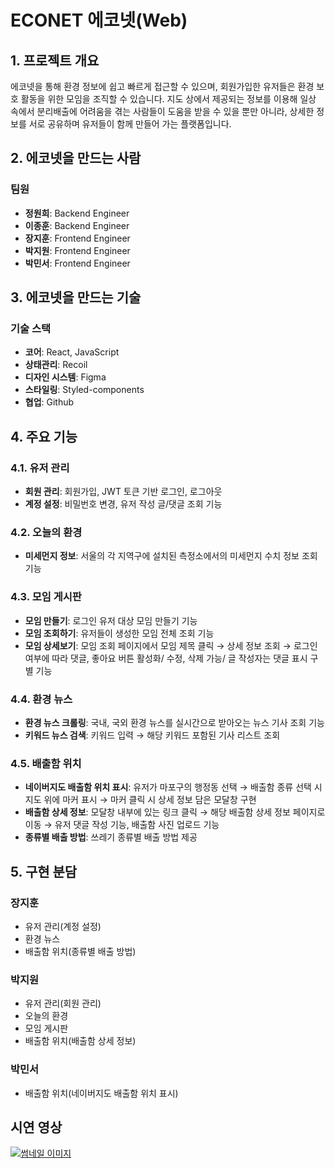 # ECONET 에코넷(Web)

## 1. 프로젝트 개요
에코넷을 통해 환경 정보에 쉽고 빠르게 접근할 수 있으며, 회원가입한 유저들은 환경 보호 활동을 위한 모임을 조직할 수 있습니다. 
지도 상에서 제공되는 정보를 이용해 일상 속에서 분리배출에 어려움을 겪는 사람들이 도움을 받을 수 있을 뿐만 아니라, 상세한 정보를 서로 공유하며 유저들이 함께 만들어 가는 플랫폼입니다.

## 2. 에코넷을 만드는 사람

### 팀원
- **정원희**: Backend Engineer
- **이종훈**: Backend Engineer
- **장지훈**: Frontend Engineer
- **박지원**: Frontend Engineer
- **박민서**: Frontend Engineer

## 3. 에코넷을 만드는 기술

### 기술 스택
- **코어**: React, JavaScript
- **상태관리**: Recoil
- **디자인 시스템**: Figma
- **스타일링**: Styled-components
- **협업**: Github

## 4. 주요 기능

### 4.1. 유저 관리
- **회원 관리**: 회원가입, JWT 토큰 기반 로그인, 로그아웃
- **계정 설정**: 비밀번호 변경, 유저 작성 글/댓글 조회 기능

### 4.2. 오늘의 환경
- **미세먼지 정보**: 서울의 각 지역구에 설치된 측정소에서의 미세먼지 수치 정보 조회 기능

### 4.3. 모임 게시판
- **모임 만들기**: 로그인 유저 대상 모임 만들기 기능
- **모임 조회하기**: 유저들이 생성한 모임 전체 조회 기능
- **모임 상세보기**: 모임 조회 페이지에서 모임 제목 클릭 → 상세 정보 조회 → 로그인 여부에 따라 댓글, 좋아요 버튼 활성화/ 수정, 삭제 가능/ 글 작성자는 댓글 표시 구별 기능

### 4.4. 환경 뉴스
- **환경 뉴스 크롤링**: 국내, 국외 환경 뉴스를 실시간으로 받아오는 뉴스 기사 조회 기능
- **키워드 뉴스 검색**: 키워드 입력 → 해당 키워드 포함된 기사 리스트 조회

### 4.5. 배출함 위치
- **네이버지도 배출함 위치 표시**: 유저가 마포구의 행정동 선택 → 배출함 종류 선택 시 지도 위에 마커 표시 → 마커 클릭 시 상세 정보 담은 모달창 구현
- **배출함 상세 정보**: 모달창 내부에 있는 링크 클릭 → 해당 배출함 상세 정보 페이지로 이동 → 유저 댓글 작성 기능, 배출함 사진 업로드 기능
- **종류별 배출 방법**: 쓰레기 종류별 배출 방법 제공

## 5. 구현 분담

### 장지훈
- 유저 관리(계정 설정)
- 환경 뉴스
- 배출함 위치(종류별 배출 방법)

### 박지원
- 유저 관리(회원 관리)
- 오늘의 환경
- 모임 게시판
- 배출함 위치(배출함 상세 정보)

### 박민서
- 배출함 위치(네이버지도 배출함 위치 표시)

## 시연 영상
[![썸네일 이미지](https://img.youtube.com/vi/T0ShQDQ98xk/0.jpg)](https://www.youtube.com/watch?v=T0ShQDQ98xk)
